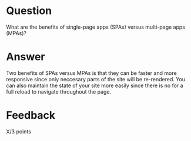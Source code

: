 # Question

What are the benefits of single-page apps (SPAs) versus multi-page apps (MPAs)?

# Answer
Two benefits of SPAs versus MPAs is that they can be faster and more responsive since only neccesary parts of the site will be re-rendered. You can also maintain the state of your site more easily since there is no for a full reload to navigate throughout the page.


# Feedback

X/3 points